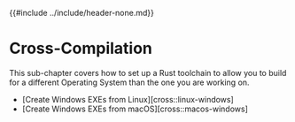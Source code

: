 {{#include ../include/header-none.md}}

# Cross-Compilation

This sub-chapter covers how to set up a Rust toolchain to allow you to build
for a different Operating System than the one you are working on.

 - [Create Windows EXEs from Linux][cross::linux-windows]
 - [Create Windows EXEs from macOS][cross::macos-windows]
